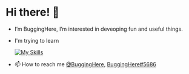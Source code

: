 # Hi there! 👋
- I’m BuggingHere, I’m interested in deveoping fun and useful things.
- I'm trying to learn

    [![My Skills](https://skillicons.dev/icons?i=html,css,javascript&theme=dark)](https://skillicons.dev)
- 📫 How to reach me [@BuggingHere](https://twitter.com/BuggingHere), [BuggingHere#5686](https://discord.com/users/1003239581480665119)


<!---
BuggingHere/BuggingHere is a ✨ special ✨ repository because its `README.md` (this file) appears on your GitHub profile.
You can click the Preview link to take a look at your changes. --->

